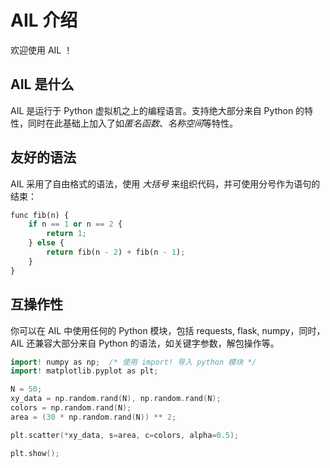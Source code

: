 
# AIL 介绍

欢迎使用 AIL ！

## AIL 是什么

AIL 是运行于 Python 虚拟机之上的编程语言。支持绝大部分来自 Python 的特性，同时在此基础上加入了如*匿名函数*、*名称空间*等特性。

## 友好的语法

AIL 采用了自由格式的语法，使用 *大括号* 来组织代码，并可使用分号作为语句的结束：

```python
func fib(n) {
    if n == 1 or n == 2 {
        return 1;
    } else {
        return fib(n - 2) + fib(n - 1);
    }
}

```

## 互操作性

你可以在 AIL 中使用任何的 Python 模块，包括 requests, flask, numpy，同时，AIL 还兼容大部分来自 Python 的语法，如关键字参数，解包操作等。

```go
import! numpy as np;  /* 使用 import! 导入 python 模块 */
import! matplotlib.pyplot as plt;

N = 50;
xy_data = np.random.rand(N), np.random.rand(N);
colors = np.random.rand(N);
area = (30 * np.random.rand(N)) ** 2;

plt.scatter(*xy_data, s=area, c=colors, alpha=0.5);

plt.show();
```

